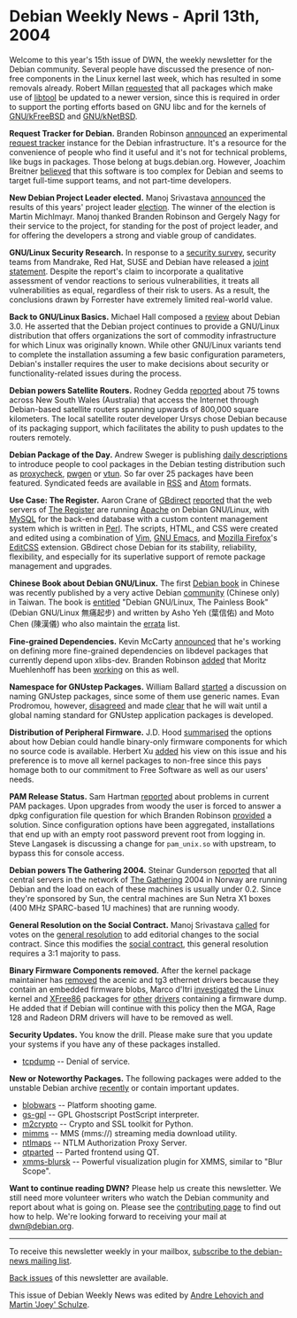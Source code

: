
Debian Weekly News - April 13th, 2004
=====================================


Welcome to this year's 15th issue of DWN, the weekly newsletter for the
Debian community. Several people have discussed the presence of non-free components in the Linux
kernel last week, which has resulted in some removals already. Robert Millan [requested](https://lists.debian.org/debian-devel-0404/msg00939.html)
that all packages which make use of [libtool](https://packages.debian.org/libtool) be updated to a newer version, since this is required in order
to support the porting efforts based on GNU libc and for the kernels of [GNU/kFreeBSD](https://www.debian.org/ports/kfreebsd-gnu/) and [GNU/kNetBSD](https://www.debian.org/ports/netbsd/).


**Request Tracker for Debian.** Branden Robinson [announced](https://lists.debian.org/debian-project-0404/msg00008.html)
an experimental [request tracker](http://necrotic.deadbeast.net/rt)
instance for the Debian infrastructure. It's a resource for the convenience of
people who find it useful and it's not for technical problems, like bugs in
packages. Those belong at bugs.debian.org. However, Joachim Breitner [believed](https://lists.debian.org/debian-project-0404/msg00010.html)
that this software is too complex for Debian and seems to target full-time
support teams, and not part-time developers.


**New Debian Project Leader elected.** Manoj Srivastava [announced](https://lists.debian.org/debian-vote-0404/msg00035.html)
the results of this years' project leader [election](https://www.debian.org/vote/2004/vote_001). The winner of the election
is Martin Michlmayr. Manoj thanked Branden Robinson and Gergely Nagy for
their service to the project, for standing for the post of project leader, and
for offering the developers a strong and viable group of candidates.


**GNU/Linux Security Research.** In response to a [security survey](http://story.news.yahoo.com/news?tmpl=story&cid=1738&e=2&u=/zd/20040330/tc_zd/123143), security teams from Mandrake, Red Hat, SUSE and Debian
have released a [joint statement](https://www.debian.org/News/2004/20040406).
Despite the report's claim to incorporate a qualitative assessment of vendor
reactions to serious vulnerabilities, it treats all vulnerabilities as equal,
regardless of their risk to users. As a result, the conclusions drawn by
Forrester have extremely limited real-world value.


**Back to GNU/Linux Basics.** Michael Hall composed a [review](http://www.serverwatch.com/sreviews/article.php/3334021)
about Debian 3.0. He asserted that the Debian project continues to provide a
GNU/Linux distribution that offers organizations the sort of commodity
infrastructure for which Linux was originally known. While other GNU/Linux
variants tend to complete the installation assuming a few basic configuration
parameters, Debian's installer requires the user to make decisions about
security or functionality-related issues during the process.


**Debian powers Satellite Routers.** Rodney Gedda [reported](http://open.itworld.com/4917/040330linuxsat/page_1.html)
about 75 towns across New South Wales (Australia) that access the Internet
through Debian-based satellite routers spanning upwards of 800,000 square
kilometers. The local satellite router developer Ursys chose Debian because
of its packaging support, which facilitates the ability to push updates to the
routers remotely.


**Debian Package of the Day.** Andrew Sweger is publishing [daily descriptions](http://www.livejournal.com/users/debaday/) to
introduce people to cool packages in the Debian testing distribution such as
[proxycheck](https://packages.debian.org/proxycheck), [pwgen](https://packages.debian.org/pwgen) or [vtun](https://packages.debian.org/vtun). So far over 25 packages have
been featured. Syndicated feeds are available in [RSS](http://www.livejournal.com/users/debaday/data/rss) and [Atom](http://www.livejournal.com/users/debaday/data/atom)
formats.


**Use Case: The Register.** Aaron Crane of [GBdirect](http://www.gbdirect.co.uk/) [reported](http://www.theregister.co.uk/odds/about/website/) that the
web servers of [The Register](http://www.theregister.co.uk/) are
running [Apache](https://httpd.apache.org/) on Debian GNU/Linux,
with [MySQL](http://www.mysql.com/) for the back-end database with
a custom content management system which is written in [Perl](http://www.perl.com/). The scripts, HTML, and CSS were created
and edited using a combination of [Vim](http://www.vim.org/), [GNU Emacs](https://www.gnu.org/software/emacs/), and [Mozilla Firefox](http://www.mozilla.org/products/firefox/)'s [EditCSS](http://editcss.mozdev.org/) extension. GBdirect chose
Debian for its stability, reliability, flexibility, and especially for its
superlative support of remote package management and upgrades.


**Chinese Book about Debian GNU/Linux.** The first [Debian book](http://www.drmaster.com.tw/info.asp?no=OS20101) in
Chinese was recently published by a very active Debian [community](http://moto.debian.org.tw/) (Chinese only) in Taiwan.
The book is [entitled](http://chuany.net/albums/album19/OS20101.jpg) "Debian GNU/Linux, The Painless Book" (Debian GNU/Linux
無痛起步) and written by Asho Yeh
(葉信佑) and Moto Chen (陳漢儀) who
also maintain the [errata](http://moto.debian.org.tw/viewtopic.php?t=2968) list.


**Fine-grained Dependencies.** Kevin McCarty [announced](https://lists.debian.org/debian-devel-0404/msg00067.html)
that he's working on defining more fine-grained dependencies on libdevel
packages that currently depend upon xlibs-dev. Branden Robinson [added](https://lists.debian.org/debian-devel-0404/msg00141.html) that
Moritz Muehlenhoff has been [working](https://lists.debian.org/debian-x-0403/msg03681.html) on this
as well.


**Namespace for GNUstep Packages.** William Ballard [started](https://lists.debian.org/debian-devel-0404/msg00125.html) a
discussion on naming GNUstep packages, since some of them use generic names.
Evan Prodromou, however, [disagreed](https://lists.debian.org/debian-devel-0404/msg00134.html)
and made [clear](https://lists.debian.org/debian-devel-0404/msg00285.html) that he will wait until a global naming standard for GNUstep
application packages is developed.


**Distribution of Peripheral Firmware.** J.D. Hood [summarised](https://lists.debian.org/debian-devel-0404/msg00309.html)
the options about how Debian could handle binary-only firmware components for which
no source code is available. Herbert Xu [added](https://lists.debian.org/debian-devel-0404/msg00405.html) his
view on this issue and his preference is to move all kernel packages to
non-free since this pays homage both to our commitment to Free Software as
well as our users' needs.


**PAM Release Status.** Sam Hartman [reported](https://lists.debian.org/debian-devel-0404/msg00443.html)
about problems in current PAM packages. Upon upgrades from woody the user is
forced to answer a dpkg configuration file question for which Branden Robinson [provided](https://lists.debian.org/debian-devel-0404/msg00533.html) a
solution. Since configuration options have been aggregated, installations that
end up with an empty root password prevent root from logging in. Steve
Langasek is discussing a change for `pam_unix.so` with upstream, to
bypass this for console access.


**Debian powers The Gathering 2004.** Steinar Gunderson [reported](https://lists.debian.org/debian-devel-0404/msg00865.html)
that all central servers in the network of [The Gathering](http://www.gathering.org/) 2004 in Norway are running
Debian and the load on each of these machines is usually under 0.2. Since
they're sponsored by Sun, the central machines are Sun Netra X1 boxes
(400 MHz SPARC-based 1U machines) that are running woody.


**General Resolution on the Social Contract.** Manoj
Srivastava [called](https://lists.debian.org/debian-vote-0404/msg00038.html) for votes on the [general
resolution](https://www.debian.org/vote/2004/vote_003) to add editorial changes to the social contract. Since this
modifies the [social contract](https://www.debian.org/social_contract), this
general resolution requires a 3:1 majority to pass.


**Binary Firmware Components removed.** After the kernel
package maintainer has [removed](https://lists.debian.org/debian-devel-0404/msg00264.html) the
acenic and tg3 ethernet drivers because they contain an embedded firmware
blobs, Marco d'Itri [investigated](http://blog.bofh.it/id_27) the
Linux kernel and [XFree86](https://packages.debian.org/src:xfree86)
packages for [other](https://bugs.debian.org/242865) [drivers](https://bugs.debian.org/242866) containing a firmware dump.
He added that if Debian will continue with this policy then the MGA, Rage 128
and Radeon DRM drivers will have to be removed as well.


**Security Updates.** You know the drill. Please make sure
that you update your systems if you have any of these packages installed.


* [tcpdump](https://www.debian.org/security/2004/dsa-478) --
 Denial of service.


**New or Noteworthy Packages.** The following packages were
added to the unstable Debian archive [recently](https://packages.debian.org/unstable/newpkg_main) or contain
important updates.


* [blobwars](https://packages.debian.org/unstable/games/blobwars)
 -- Platform shooting game.
* [gs-gpl](https://packages.debian.org/unstable/text/gs-gpl)
 -- GPL Ghostscript PostScript interpreter.
* [m2crypto](https://packages.debian.org/unstable/libs/m2crypto)
 -- Crypto and SSL toolkit for Python.
* [mimms](https://packages.debian.org/unstable/net/mimms)
 -- MMS (mms://) streaming media download utility.
* [ntlmaps](https://packages.debian.org/unstable/web/ntlmaps)
 -- NTLM Authorization Proxy Server.
* [qtparted](https://packages.debian.org/unstable/x11/qtparted)
 -- Parted frontend using QT.
* [xmms-blursk](https://packages.debian.org/unstable/sound/xmms-blursk)
 -- Powerful visualization plugin for XMMS, similar to "Blur Scope".


**Want to continue reading DWN?** Please help us create this
newsletter. We still need more volunteer writers who watch the Debian
community and report about what is going on. Please see the [contributing page](https://www.debian.org/News/weekly/contributing) to find out how
to help. We're looking forward to receiving your mail at [dwn@debian.org](mailto:dwn@debian.org).




---



 To receive this newsletter weekly in your mailbox, [subscribe to the debian-news mailing list](https://lists.debian.org/debian-news/).



[Back issues](https://www.debian.org/News/weekly/) of this newsletter are available.



This issue of Debian Weekly News was edited by [Andre Lehovich and Martin 'Joey' Schulze](mailto:dwn@debian.org).




